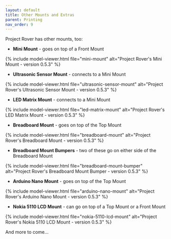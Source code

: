 ```yaml
---
layout: default
title: Other Mounts and Extras
parent: Printing
nav_order: 9
---
```


Project Rover has other mounts, too:


- **Mini Mount** - goes on top of a Front Mount

{% include model-viewer.html file="mini-mount" alt="Project Rover's Mini Mount - version 0.5.3" %}


- **Ultrasonic Sensor Mount** - connects to a Mini Mount

{% include model-viewer.html file="ultrasonic-sensor-mount" alt="Project Rover's Ultrasonic Sensor Mount - version 0.5.3" %}


- **LED Matrix Mount** - connects to a Mini Mount

{% include model-viewer.html file="led-matrix-mount" alt="Project Rover's LED Matrix Mount - version 0.5.3" %}


- **Breadboard Mount** - goes on top of the Top Mount

{% include model-viewer.html file="breadboard-mount" alt="Project Rover's Breadboard Mount - version 0.5.3" %}


- **Breadboard Mount Bumpers** - two of these go on either side of the Breadboard Mount

{% include model-viewer.html file="breadboard-mount-bumper" alt="Project Rover's Breadboard Mount Bumper - version 0.5.3" %}


- **Arduino Nano Mount** - goes on top of the Top Mount

{% include model-viewer.html file="arduino-nano-mount" alt="Project Rover's Arduino Nano Mount - version 0.5.3" %}


- **Nokia 5110 LCD Mount** - can go on top of a Top Mount or a Front Mount

{% include model-viewer.html file="nokia-5110-lcd-mount" alt="Project Rover's Nokia 5110 LCD Mount - version 0.5.3" %}


And more to come...
